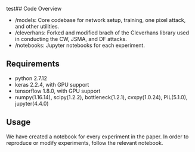 test## Code Overview
- /models: Core codebase for network setup, training, one pixel attack, and other  utilities.
- /cleverhans: Forked and modified brach of the Cleverhans library used in conducting the CW, JSMA, and DF attacks. 
- /notebooks: Jupyter notebooks for each experiment. 

## Requirements
- python 2.7.12
- keras 2.2.4, with GPU support
- tensorflow 1.8.0, with GPU support
- numpy(1.16.14), scipy(1.2.2), bottleneck(1.2.1), cvxpy(1.0.24), PIL(5.1.0), jupyter(4.4.0)

## Usage
We have created a notebook for every experiment in the paper. In order to reproduce or modify experiments, follow the relevant notebook.

